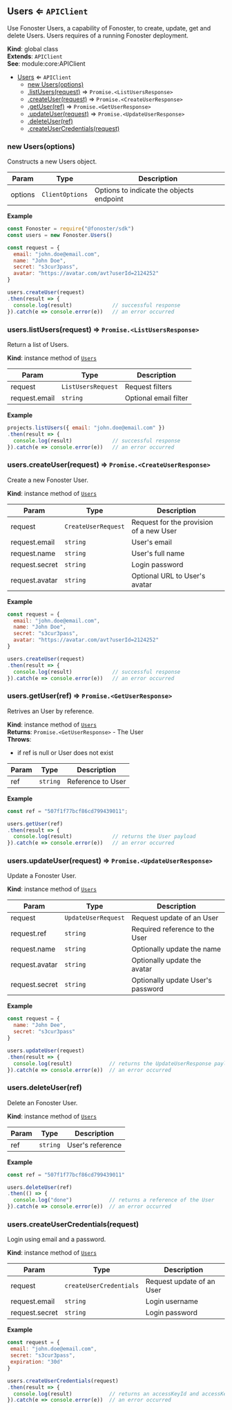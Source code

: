 <a name="Users"></a>

## Users ⇐ <code>APIClient</code>
Use Fonoster Users, a capability of Fonoster,
to create, update, get and delete Users. Users requires of a
running Fonoster deployment.

**Kind**: global class  
**Extends**: <code>APIClient</code>  
**See**: module:core:APIClient  

* [Users](#Users) ⇐ <code>APIClient</code>
    * [new Users(options)](#new_Users_new)
    * [.listUsers(request)](#Users+listUsers) ⇒ <code>Promise.&lt;ListUsersResponse&gt;</code>
    * [.createUser(request)](#Users+createUser) ⇒ <code>Promise.&lt;CreateUserResponse&gt;</code>
    * [.getUser(ref)](#Users+getUser) ⇒ <code>Promise.&lt;GetUserResponse&gt;</code>
    * [.updateUser(request)](#Users+updateUser) ⇒ <code>Promise.&lt;UpdateUserResponse&gt;</code>
    * [.deleteUser(ref)](#Users+deleteUser)
    * [.createUserCredentials(request)](#Users+createUserCredentials)

<a name="new_Users_new"></a>

### new Users(options)
Constructs a new Users object.


| Param | Type | Description |
| --- | --- | --- |
| options | <code>ClientOptions</code> | Options to indicate the objects endpoint |

**Example**  
```js
const Fonoster = require("@fonoster/sdk")
const users = new Fonoster.Users()

const request = {
  email: "john.doe@email.com",
  name: "John Doe",
  secret: "s3cur3pass",
  avatar: "https://avatar.com/avt?userId=2124252"
}

users.createUser(request)
.then(result => {
  console.log(result)             // successful response
}).catch(e => console.error(e))   // an error occurred
```
<a name="Users+listUsers"></a>

### users.listUsers(request) ⇒ <code>Promise.&lt;ListUsersResponse&gt;</code>
Return a list of Users.

**Kind**: instance method of [<code>Users</code>](#Users)  

| Param | Type | Description |
| --- | --- | --- |
| request | <code>ListUsersRequest</code> | Request filters |
| request.email | <code>string</code> | Optional email filter |

**Example**  
```js
projects.listUsers({ email: "john.doe@email.com" })
.then(result => {
  console.log(result)             // successful response
}).catch(e => console.error(e))   // an error occurred
```
<a name="Users+createUser"></a>

### users.createUser(request) ⇒ <code>Promise.&lt;CreateUserResponse&gt;</code>
Create a new Fonoster User.

**Kind**: instance method of [<code>Users</code>](#Users)  

| Param | Type | Description |
| --- | --- | --- |
| request | <code>CreateUserRequest</code> | Request for the provision of a new User |
| request.email | <code>string</code> | User's email |
| request.name | <code>string</code> | User's full name |
| request.secret | <code>string</code> | Login password |
| request.avatar | <code>string</code> | Optional URL to User's avatar |

**Example**  
```js
const request = {
  email: "john.doe@email.com",
  name: "John Doe",
  secret: "s3cur3pass",
  avatar: "https://avatar.com/avt?userId=2124252"
}

users.createUser(request)
.then(result => {
  console.log(result)             // successful response
}).catch(e => console.error(e))   // an error occurred
```
<a name="Users+getUser"></a>

### users.getUser(ref) ⇒ <code>Promise.&lt;GetUserResponse&gt;</code>
Retrives an User by reference.

**Kind**: instance method of [<code>Users</code>](#Users)  
**Returns**: <code>Promise.&lt;GetUserResponse&gt;</code> - The User  
**Throws**:

- if ref is null or User does not exist


| Param | Type | Description |
| --- | --- | --- |
| ref | <code>string</code> | Reference to User |

**Example**  
```js
const ref = "507f1f77bcf86cd799439011";

users.getUser(ref)
.then(result => {
  console.log(result)             // returns the User payload
}).catch(e => console.error(e))   // an error occurred
```
<a name="Users+updateUser"></a>

### users.updateUser(request) ⇒ <code>Promise.&lt;UpdateUserResponse&gt;</code>
Update a Fonoster User.

**Kind**: instance method of [<code>Users</code>](#Users)  

| Param | Type | Description |
| --- | --- | --- |
| request | <code>UpdateUserRequest</code> | Request update of an User |
| request.ref | <code>string</code> | Required reference to the User |
| request.name | <code>string</code> | Optionally update the name |
| request.avatar | <code>string</code> | Optionally update the avatar |
| request.secret | <code>string</code> | Optionally update User's password |

**Example**  
```js
const request = {
  name: "John Dee",
  secret: "s3cur3pass"
}

users.updateUser(request)
.then(result => {
  console.log(result)            // returns the UpdateUserResponse payload
}).catch(e => console.error(e))  // an error occurred
```
<a name="Users+deleteUser"></a>

### users.deleteUser(ref)
Delete an Fonoster User.

**Kind**: instance method of [<code>Users</code>](#Users)  

| Param | Type | Description |
| --- | --- | --- |
| ref | <code>string</code> | User's reference |

**Example**  
```js
const ref = "507f1f77bcf86cd799439011"

users.deleteUser(ref)
.then(() => {
  console.log("done")            // returns a reference of the User
}).catch(e => console.error(e))  // an error occurred
```
<a name="Users+createUserCredentials"></a>

### users.createUserCredentials(request)
Login using email and a password.

**Kind**: instance method of [<code>Users</code>](#Users)  

| Param | Type | Description |
| --- | --- | --- |
| request | <code>createUserCredentials</code> | Request update of an User |
| request.email | <code>string</code> | Login username |
| request.secret | <code>string</code> | Login password |

**Example**  
```js
const request = {
 email: "john.doe@email.com",
 secret: "s3cur3pass",
 expiration: "30d"
}

users.createUserCredentials(request)
.then(result => {
  console.log(result)            // returns an accessKeyId and accessKeySecret
}).catch(e => console.error(e))  // an error occurred
```

